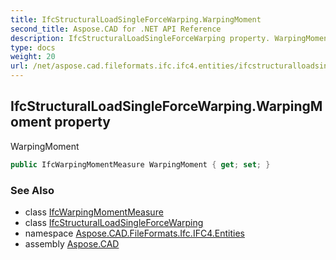 ```yaml
---
title: IfcStructuralLoadSingleForceWarping.WarpingMoment
second_title: Aspose.CAD for .NET API Reference
description: IfcStructuralLoadSingleForceWarping property. WarpingMoment
type: docs
weight: 20
url: /net/aspose.cad.fileformats.ifc.ifc4.entities/ifcstructuralloadsingleforcewarping/warpingmoment/
---
```

## IfcStructuralLoadSingleForceWarping.WarpingMoment property

WarpingMoment

```csharp
public IfcWarpingMomentMeasure WarpingMoment { get; set; }
```

### See Also

* class [IfcWarpingMomentMeasure](../../../aspose.cad.fileformats.ifc.ifc4.types/ifcwarpingmomentmeasure/)
* class [IfcStructuralLoadSingleForceWarping](../)
* namespace [Aspose.CAD.FileFormats.Ifc.IFC4.Entities](../../../aspose.cad.fileformats.ifc.ifc4.entities/)
* assembly [Aspose.CAD](../../../)


